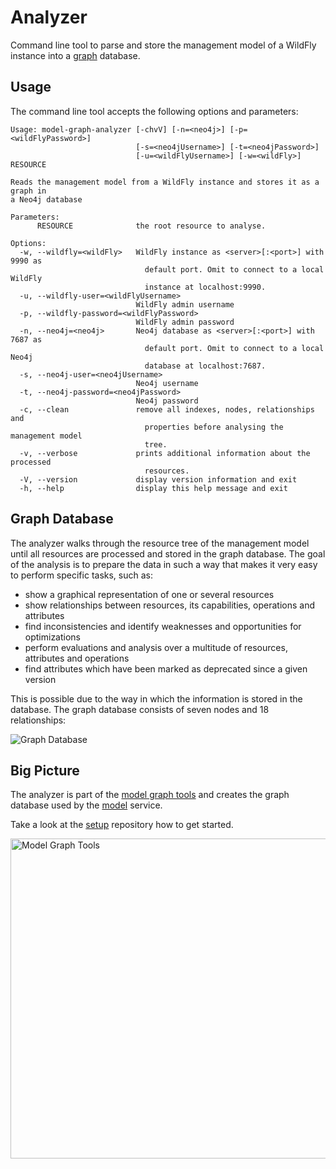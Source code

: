 # Analyzer

Command line tool to parse and store the management model of a WildFly instance into a [graph](https://neo4j.com/) database. 

## Usage

The command line tool accepts the following options and parameters:

```
Usage: model-graph-analyzer [-chvV] [-n=<neo4j>] [-p=<wildFlyPassword>]
                            [-s=<neo4jUsername>] [-t=<neo4jPassword>]
                            [-u=<wildFlyUsername>] [-w=<wildFly>] RESOURCE

Reads the management model from a WildFly instance and stores it as a graph in
a Neo4j database

Parameters:
      RESOURCE              the root resource to analyse.

Options:
  -w, --wildfly=<wildFly>   WildFly instance as <server>[:<port>] with 9990 as
                              default port. Omit to connect to a local WildFly
                              instance at localhost:9990.
  -u, --wildfly-user=<wildFlyUsername>
                            WildFly admin username
  -p, --wildfly-password=<wildFlyPassword>
                            WildFly admin password
  -n, --neo4j=<neo4j>       Neo4j database as <server>[:<port>] with 7687 as
                              default port. Omit to connect to a local Neo4j
                              database at localhost:7687.
  -s, --neo4j-user=<neo4jUsername>
                            Neo4j username
  -t, --neo4j-password=<neo4jPassword>
                            Neo4j password
  -c, --clean               remove all indexes, nodes, relationships and
                              properties before analysing the management model
                              tree.
  -v, --verbose             prints additional information about the processed
                              resources.
  -V, --version             display version information and exit
  -h, --help                display this help message and exit
```

## Graph Database

The analyzer walks through the resource tree of the management model until all resources are processed and stored in the graph database. The goal of the analysis is to prepare the data in such a way that makes it very easy to perform specific tasks, such as: 

- show a graphical representation of one or several resources
- show relationships between resources, its capabilities, operations and attributes
- find inconsistencies and identify weaknesses and opportunities for optimizations
- perform evaluations and analysis over a multitude of resources, attributes and operations
- find attributes which have been marked as deprecated since a given version

This is possible due to the way in which the information is stored in the database. The graph database consists of seven nodes and 18 relationships:

![Graph Database](https://model-graph-tools.github.io/img/graph.svg)

## Big Picture

The analyzer is part of the [model graph tools](https://model-graph-tools.github.io/) and creates the graph database used by the [model](https://github.com/model-graph-tools/model) service.

Take a look at the [setup](https://github.com/model-graph-tools/setup) repository how to get started.

<img src="https://model-graph-tools.github.io/img/tools.svg" alt="Model Graph Tools" width="512" />